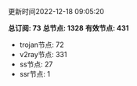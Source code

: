更新时间2022-12-18 09:05:20

**总订阅: 73**
**总节点: 1328**
**有效节点: 431**
- trojan节点: 72
- v2ray节点: 331
- ss节点: 27
- ssr节点: 1
